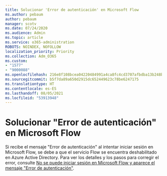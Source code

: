 ```yaml
---
title: Solucionar 'Error de autenticación' en Microsoft Flow
ms.author: pebaum
author: pebaum
manager: scotv
ms.date: 07/24/2020
ms.audience: Admin
ms.topic: article
ms.service: o365-administration
ROBOTS: NOINDEX, NOFOLLOW
localization_priority: Priority
ms.collection: Adm_O365
ms.custom:
- "1577"
- "9000088"
ms.openlocfilehash: 216e8f108bcea04220484991a4ca8fc4cd3707afbdba13b248b44296064a5159
ms.sourcegitcommit: b5f7da89a650d2915dc652449623c78be6247175
ms.translationtype: HT
ms.contentlocale: es-ES
ms.lasthandoff: 08/05/2021
ms.locfileid: "53913948"
---
```

# <a name="fix-authentication-failed-errors-in-microsoft-flow"></a>Solucionar "Error de autenticación" en Microsoft Flow

Si recibe el mensaje "Error de autenticación" al intentar iniciar sesión en Microsoft Flow, se debe a que el servicio Flow se encuentra deshabilitado en Azure Active Directory. Para ver los detalles y los pasos para corregir el error, consulte [No se puede iniciar sesión en Microsoft Flow y aparece el mensaje "Error de autenticación"](https://support.microsoft.com/help/4316891).